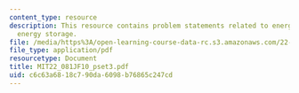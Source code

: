 ```yaml
---
content_type: resource
description: This resource contains problem statements related to energy demand, and
  energy storage.
file: /media/https%3A/open-learning-course-data-rc.s3.amazonaws.com/22-081j-introduction-to-sustainable-energy-fall-2010/c6c63a6818c790da6098b76865c247cd_MIT22_081JF10_pset3.pdf
file_type: application/pdf
resourcetype: Document
title: MIT22_081JF10_pset3.pdf
uid: c6c63a68-18c7-90da-6098-b76865c247cd
---
```

